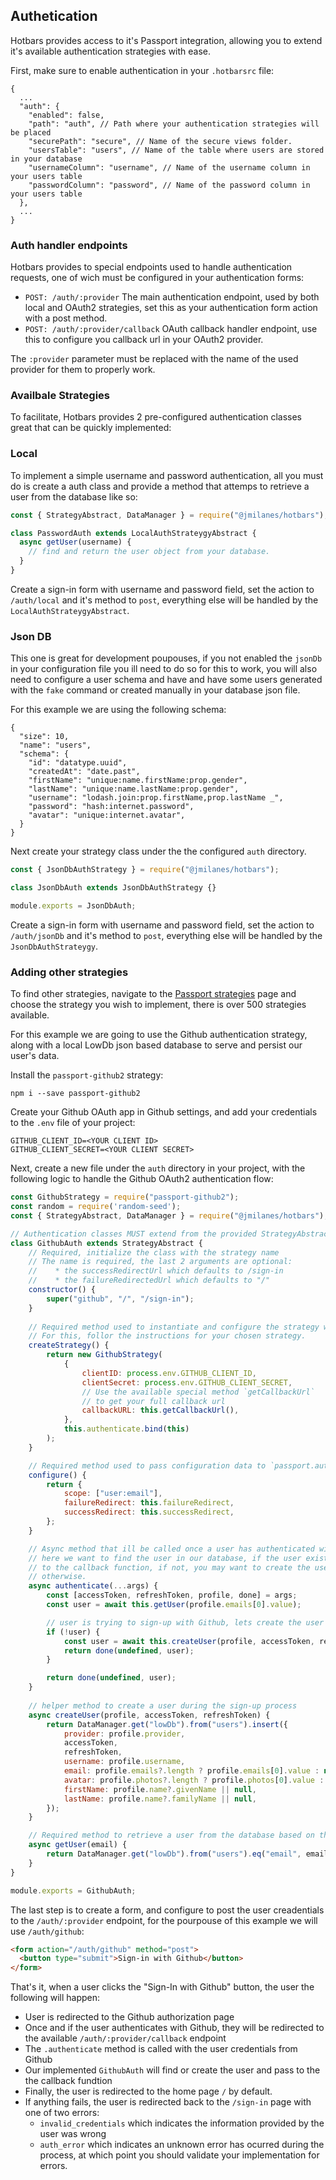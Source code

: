 ## Authetication

Hotbars provides access to it's Passport integration, allowing you to extend it's available authentication strategies with ease.

First, make sure to enable authentication in your `.hotbarsrc` file:

```json5
{
  ...
  "auth": {
    "enabled": false,
    "path": "auth", // Path where your authentication strategies will be placed
    "securePath": "secure", // Name of the secure views folder.
    "usersTable": "users", // Name of the table where users are stored in your database
    "usernameColumn": "username", // Name of the username column in your users table
    "passwordColumn": "password", // Name of the password column in your users table
  },
  ...
}
```

### Auth handler endpoints

Hotbars provides to special endpoints used to handle authentication requests, one of wich must be configured in your authentication forms:

* `POST: /auth/:provider` The main authentication endpoint, used by both local and OAuth2 strategies, set this as your authentication form action with a post method.
* `POST: /auth/:provider/callback` OAuth callback handler endpoint, use this to configure you callback url in your OAuth2 provider.

The `:provider` parameter must be replaced with the name of the used provider for them to properly work.

### Availbale Strategies

To facilitate, Hotbars provides 2 pre-configured authentication classes great that can be quickly implemented:

### Local

To implement a simple username and password authentication, all you must do is create a auth class and provide a method that attemps to retrieve a user from the database like so:

```javascript
const { StrategyAbstract, DataManager } = require("@jmilanes/hotbars");

class PasswordAuth extends LocalAuthStrateygyAbstract {
  async getUser(username) {
    // find and return the user object from your database.
  }
}
```
Create a sign-in form with username and password field, set the action to `/auth/local` and it's method to `post`, everything else will be handled by the `LocalAuthStrateygyAbstract`.

### Json DB 

This one is great for development poupouses, if you not enabled the `jsonDb` in your configuration file you ill need to do so for this to work, you will also need to configure a user schema and have and have some users generated with the `fake` command or created manually in your database json file.

For this example we are using the following schema:
```json5
{
  "size": 10,
  "name": "users",
  "schema": {
    "id": "datatype.uuid",
    "createdAt": "date.past",
    "firstName": "unique:name.firstName:prop.gender",
    "lastName": "unique:name.lastName:prop.gender",
    "username": "lodash.join:prop.firstName,prop.lastName _",
    "password": "hash:internet.password",
    "avatar": "unique:internet.avatar",
  }
}
```

Next create your strategy class under the the configured `auth` directory.

```javascript
const { JsonDbAuthStrategy } = require("@jmilanes/hotbars");

class JsonDbAuth extends JsonDbAuthStrategy {}

module.exports = JsonDbAuth;

```
Create a sign-in form with username and password field, set the action to `/auth/jsonDb` and it's method to `post`, everything else will be handled by the `JsonDbAuthStrateygy`.


### Adding other strategies

To find other strategies, navigate to the [Passport strategies](https://www.passportjs.org/packages/) page and choose the strategy you wish to implement, there is over 500 strategies available.

For this example we are going to use the Github authentication strategy, along with a local LowDb json based database to serve and persist our user's data.

Install the `passport-github2` strategy:
```shell
npm i --save passport-github2
```

Create your Github OAuth app in Github settings, and add your credentials to the `.env` file of your project:
```shell
GITHUB_CLIENT_ID=<YOUR CLIENT ID>
GITHUB_CLIENT_SECRET=<YOUR CLIENT SECRET>
```

Next, create a new file under the `auth` directory in your project, with the following logic to handle the Github OAuth2 authentication flow:
```javascript
const GithubStrategy = require("passport-github2");
const random = require('random-seed');
const { StrategyAbstract, DataManager } = require("@jmilanes/hotbars");

// Authentication classes MUST extend from the provided StrategyAbstract
class GithubAuth extends StrategyAbstract {
    // Required, initialize the class with the strategy name
    // The name is required, the last 2 arguments are optional:
    //    * the successRedirectUrl which defaults to /sign-in
    //    * the failureRedirectedUrl which defaults to "/"
    constructor() {
        super("github", "/", "/sign-in");
    }
    
    // Required method used to instantiate and configure the strategy with your credentials
    // For this, follor the instructions for your chosen strategy.
    createStrategy() {
        return new GithubStrategy(
            {
                clientID: process.env.GITHUB_CLIENT_ID,
                clientSecret: process.env.GITHUB_CLIENT_SECRET,
                // Use the available special method `getCallbackUrl`
                // to get your full callback url
                callbackURL: this.getCallbackUrl(),
            },
            this.authenticate.bind(this)
        );
    }

    // Required method used to pass configuration data to `passport.authenticate` call
    configure() {
        return {
            scope: ["user:email"],
            failureRedirect: this.failureRedirect,
            successRedirect: this.successRedirect,
        };
    }

    // Async method that ill be called once a user has authenticated with the provider
    // here we want to find the user in our database, if the user exists, pass the user
    // to the callback function, if not, you may want to create the user, or return `false`
    // otherwise.
    async authenticate(...args) {
        const [accessToken, refreshToken, profile, done] = args;
        const user = await this.getUser(profile.emails[0].value);

        // user is trying to sign-up with Github, lets create the user
        if (!user) {
            const user = await this.createUser(profile, accessToken, refreshToken)
            return done(undefined, user);
        }

        return done(undefined, user);
    }
    
    // helper method to create a user during the sign-up process
    async createUser(profile, accessToken, refreshToken) {
        return DataManager.get("lowDb").from("users").insert({
            provider: profile.provider,
            accessToken,
            refreshToken,
            username: profile.username,
            email: profile.emails?.length ? profile.emails[0].value : null,
            avatar: profile.photos?.length ? profile.photos[0].value : `https://avatars.dicebear.com/api/bottts/${random.create()}.svg`,
            firstName: profile.name?.givenName || null,
            lastName: profile.name?.familyName || null,
        });
    }

    // Required method to retrieve a user from the database based on their email address.
    async getUser(email) {
        return DataManager.get("lowDb").from("users").eq("email", email).single();
    }
}

module.exports = GithubAuth;
```

The last step is to create a form, and configure to post the user creadentials to the `/auth/:provider` endpoint, for the pourpouse of this example we will use `/auth/github`:

```html
<form action="/auth/github" method="post">
  <button type="submit">Sign-in with Github</button>
</form>
```

That's it, when a user clicks the "Sign-In with Github" button, the user the following will happen:

* User is redirected to the Github authorization page
* Once and if the user authenticates with Github, they will be redirected to the available `/auth/:provider/callback` endpoint
* The `.authenticate` method is called with the user credentials from Github
* Our implemented `GithubAuth` will find or create the user and pass to the the callback fundtion
* Finally, the user is redirected to the home page `/` by default.
* If anything fails, the user is redirected back to the `/sign-in` page with one of two errors:
    * `invalid_credentials` which indicates the information provided by the user was wrong
    * `auth_error` which indicates an unknown error has ocurred during the process, at which point you should validate your implementation for errors.
